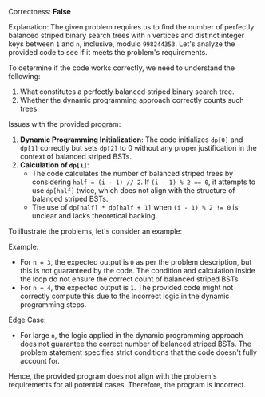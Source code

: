 Correctness: **False**

Explanation:
The given problem requires us to find the number of perfectly balanced striped binary search trees with `n` vertices and distinct integer keys between `1` and `n`, inclusive, modulo `998244353`. Let's analyze the provided code to see if it meets the problem's requirements.

To determine if the code works correctly, we need to understand the following:
1. What constitutes a perfectly balanced striped binary search tree.
2. Whether the dynamic programming approach correctly counts such trees.

Issues with the provided program:
1. **Dynamic Programming Initialization**: The code initializes `dp[0]` and `dp[1]` correctly but sets `dp[2]` to 0 without any proper justification in the context of balanced striped BSTs.
2. **Calculation of `dp[i]`**:
    - The code calculates the number of balanced striped trees by considering `half = (i - 1) // 2`. If `(i - 1) % 2 == 0`, it attempts to use `dp[half]` twice, which does not align with the structure of balanced striped BSTs.
    - The use of `dp[half] * dp[half + 1]` when `(i - 1) % 2 != 0` is unclear and lacks theoretical backing.

To illustrate the problems, let's consider an example:

Example:
- For `n = 3`, the expected output is `0` as per the problem description, but this is not guaranteed by the code. The condition and calculation inside the loop do not ensure the correct count of balanced striped BSTs.
- For `n = 4`, the expected output is `1`. The provided code might not correctly compute this due to the incorrect logic in the dynamic programming steps.

Edge Case:
- For large `n`, the logic applied in the dynamic programming approach does not guarantee the correct number of balanced striped BSTs. The problem statement specifies strict conditions that the code doesn't fully account for.

Hence, the provided program does not align with the problem's requirements for all potential cases. Therefore, the program is incorrect.